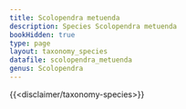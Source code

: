 ```yaml
---
title: Scolopendra metuenda
description: Species Scolopendra metuenda
bookHidden: true
type: page
layout: taxonomy_species
datafile: scolopendra_metuenda
genus: Scolopendra
---
```


{{<disclaimer/taxonomy-species>}}